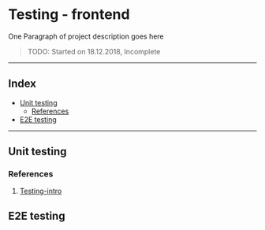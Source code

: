 # Testing - frontend

One Paragraph of project description goes here

> TODO: Started on 18.12.2018, Incomplete

---

## Index

- [Unit testing](#unit-testing)
  - [References](#refers)
- [E2E testing](#e2e-testing)

---

## Unit testing<a name="unit-testing"></a>

### References<a name="refers"></a>

1. [Testing-intro](https://hackernoon.com/testing-your-frontend-code-part-i-introduction-7e307eac4446)

## E2E testing<a name="e2e-testing"></a>